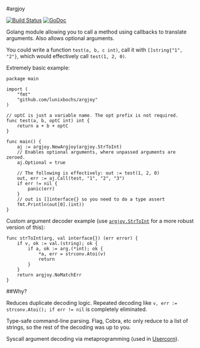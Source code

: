 #argjoy

[![Build Status](https://travis-ci.org/lunixbochs/argjoy.svg?branch=master)](https://travis-ci.org/lunixbochs/argjoy)
[![GoDoc](https://godoc.org/github.com/lunixbochs/argjoy?status.svg)](http://godoc.org/github.com/lunixbochs/argjoy)

Golang module allowing you to call a method using callbacks to translate arguments. Also allows optional arguments.

You could write a function `test(a, b, c int)`, call it with `[]string{"1", "2"}`, which would effectively call `test(1, 2, 0)`.

Extremely basic example:

    package main

    import (
        "fmt"
        "github.com/lunixbochs/argjoy"
    )

    // optC is just a variable name. The opt prefix is not required.
    func test(a, b, optC int) int {
        return a + b + optC
    }

    func main() {
        aj := argjoy.NewArgjoy(argjoy.StrToInt)
        // Enables optional arguments, where unpassed arguments are zeroed.
        aj.Optional = true

        // The following is effectively: out := test(1, 2, 0)
        out, err := aj.Call(test, "1", "2", "3")
        if err != nil {
            panic(err)
        }
        // out is []interface{} so you need to do a type assert
        fmt.Println(out[0].(int))
    }

Custom argument decoder example (use [`argjoy.StrToInt`](https://github.com/lunixbochs/argjoy/blob/master/codecs.go#L9) for a more robust version of this):

    func strToInt(arg, val interface{}) (err error) {
        if v, ok := val.(string); ok {
            if a, ok := arg.(*int); ok {
                *a, err = strconv.Atoi(v)
                return
            }
        }
        return argjoy.NoMatchErr
    }

##Why?

Reduces duplicate decoding logic. Repeated decoding like `v, err := strconv.Atoi(); if err != nil` is completely eliminated.

Type-safe command-line parsing. Flag, Cobra, etc only reduce to a list of strings, so the rest of the decoding was up to you.

Syscall argument decoding via metaprogramming (used in [Usercorn](https://github.com/lunixbochs/usercorn)).
